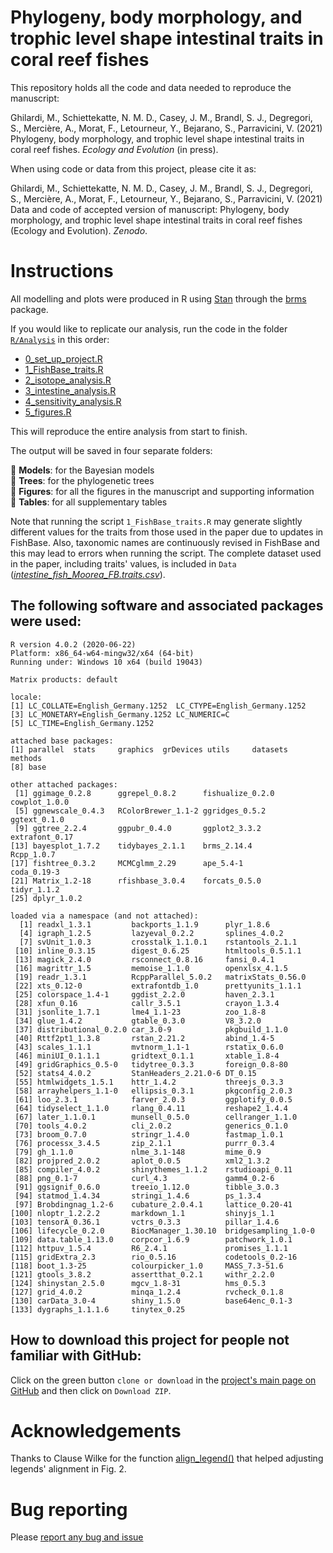 # Phylogeny, body morphology, and trophic level shape intestinal traits in coral reef fishes

This repository holds all the code and data needed to reproduce the manuscript:

Ghilardi, M., Schiettekatte, N. M. D., Casey, J. M., Brandl, S. J., Degregori, S., Mercière, A., Morat, F., Letourneur, Y., Bejarano, S., Parravicini, V. (2021) Phylogeny, body morphology, and trophic level shape intestinal traits in coral reef fishes. *Ecology and Evolution* (in press).

When using code or data from this project, please cite it as:

Ghilardi, M., Schiettekatte, N. M. D., Casey, J. M., Brandl, S. J., Degregori, S., Mercière, A., Morat, F., Letourneur, Y., Bejarano, S., Parravicini, V. (2021) Data and code of accepted version of manuscript: Phylogeny, body morphology, and trophic level shape intestinal traits in coral reef fishes (Ecology and Evolution). *Zenodo*.

# Instructions

All modelling and plots were produced in R using [Stan](https://mc-stan.org/) through the [brms](https://paul-buerkner.github.io/brms/) package.

If you would like to replicate our analysis, run the code in the folder [`R/Analysis`](https://github.com/mattiaghilardi/ReefFishIntestines/tree/master/R/Analysis) in this order:

- [0_set_up_project.R](https://github.com/mattiaghilardi/ReefFishIntestines/tree/master/R/Analysis/0_set_up_project.R)
- [1_FishBase_traits.R](https://github.com/mattiaghilardi/ReefFishIntestines/tree/master/R/Analysis/1_FishBase_traits.R)
- [2_isotope_analysis.R](https://github.com/mattiaghilardi/ReefFishIntestines/tree/master/R/Analysis/2_isotope_analysis.R)
- [3_intestine_analysis.R](https://github.com/mattiaghilardi/ReefFishIntestines/tree/master/R/Analysis/3_intestine_analysis.R)
- [4_sensitivity_analysis.R](https://github.com/mattiaghilardi/ReefFishIntestines/tree/master/R/Analysis/4_sensitivity_analysis.R)
- [5_figures.R](https://github.com/mattiaghilardi/ReefFishIntestines/tree/master/R/Analysis/5_figures.R)

This will reproduce the entire analysis from start to finish.

The output will be saved in four separate folders:

📁 **Models**: for the Bayesian models   
📁 **Trees**: for the phylogenetic trees  
📁 **Figures**: for all the figures in the manuscript and supporting information  
📁 **Tables**: for all supplementary tables

Note that running the script `1_FishBase_traits.R` may generate slightly different values for the traits from those used in the paper due to updates in FishBase. Also, taxonomic names are continuously revised in FishBase and this may lead to errors when running the script. The complete dataset used in the paper, including traits' values, is included in `Data` ([*intestine_fish_Moorea_FB.traits.csv*](https://github.com/mattiaghilardi/ReefFishIntestines/tree/master/Data/intestine_fish_Moorea_FB.traits.csv)).

## The following software and associated packages were used:

```{r}
R version 4.0.2 (2020-06-22)
Platform: x86_64-w64-mingw32/x64 (64-bit)
Running under: Windows 10 x64 (build 19043)

Matrix products: default

locale:
[1] LC_COLLATE=English_Germany.1252  LC_CTYPE=English_Germany.1252   
[3] LC_MONETARY=English_Germany.1252 LC_NUMERIC=C                    
[5] LC_TIME=English_Germany.1252    

attached base packages:
[1] parallel  stats     graphics  grDevices utils     datasets  methods  
[8] base     

other attached packages:
 [1] ggimage_0.2.8      ggrepel_0.8.2      fishualize_0.2.0   cowplot_1.0.0     
 [5] ggnewscale_0.4.3   RColorBrewer_1.1-2 ggridges_0.5.2     ggtext_0.1.0      
 [9] ggtree_2.2.4       ggpubr_0.4.0       ggplot2_3.3.2      extrafont_0.17    
[13] bayesplot_1.7.2    tidybayes_2.1.1    brms_2.14.4        Rcpp_1.0.7        
[17] fishtree_0.3.2     MCMCglmm_2.29      ape_5.4-1          coda_0.19-3       
[21] Matrix_1.2-18      rfishbase_3.0.4    forcats_0.5.0      tidyr_1.1.2       
[25] dplyr_1.0.2       

loaded via a namespace (and not attached):
  [1] readxl_1.3.1         backports_1.1.9      plyr_1.8.6          
  [4] igraph_1.2.5         lazyeval_0.2.2       splines_4.0.2       
  [7] svUnit_1.0.3         crosstalk_1.1.0.1    rstantools_2.1.1    
 [10] inline_0.3.15        digest_0.6.25        htmltools_0.5.1.1   
 [13] magick_2.4.0         rsconnect_0.8.16     fansi_0.4.1         
 [16] magrittr_1.5         memoise_1.1.0        openxlsx_4.1.5      
 [19] readr_1.3.1          RcppParallel_5.0.2   matrixStats_0.56.0  
 [22] xts_0.12-0           extrafontdb_1.0      prettyunits_1.1.1   
 [25] colorspace_1.4-1     ggdist_2.2.0         haven_2.3.1         
 [28] xfun_0.16            callr_3.5.1          crayon_1.3.4        
 [31] jsonlite_1.7.1       lme4_1.1-23          zoo_1.8-8           
 [34] glue_1.4.2           gtable_0.3.0         V8_3.2.0            
 [37] distributional_0.2.0 car_3.0-9            pkgbuild_1.1.0      
 [40] Rttf2pt1_1.3.8       rstan_2.21.2         abind_1.4-5         
 [43] scales_1.1.1         mvtnorm_1.1-1        rstatix_0.6.0       
 [46] miniUI_0.1.1.1       gridtext_0.1.1       xtable_1.8-4        
 [49] gridGraphics_0.5-0   tidytree_0.3.3       foreign_0.8-80      
 [52] stats4_4.0.2         StanHeaders_2.21.0-6 DT_0.15             
 [55] htmlwidgets_1.5.1    httr_1.4.2           threejs_0.3.3       
 [58] arrayhelpers_1.1-0   ellipsis_0.3.1       pkgconfig_2.0.3     
 [61] loo_2.3.1            farver_2.0.3         ggplotify_0.0.5     
 [64] tidyselect_1.1.0     rlang_0.4.11         reshape2_1.4.4      
 [67] later_1.1.0.1        munsell_0.5.0        cellranger_1.1.0    
 [70] tools_4.0.2          cli_2.0.2            generics_0.1.0      
 [73] broom_0.7.0          stringr_1.4.0        fastmap_1.0.1       
 [76] processx_3.4.5       zip_2.1.1            purrr_0.3.4         
 [79] gh_1.1.0             nlme_3.1-148         mime_0.9            
 [82] projpred_2.0.2       aplot_0.0.5          xml2_1.3.2          
 [85] compiler_4.0.2       shinythemes_1.1.2    rstudioapi_0.11     
 [88] png_0.1-7            curl_4.3             gamm4_0.2-6         
 [91] ggsignif_0.6.0       treeio_1.12.0        tibble_3.0.3        
 [94] statmod_1.4.34       stringi_1.4.6        ps_1.3.4            
 [97] Brobdingnag_1.2-6    cubature_2.0.4.1     lattice_0.20-41     
[100] nloptr_1.2.2.2       markdown_1.1         shinyjs_1.1         
[103] tensorA_0.36.1       vctrs_0.3.3          pillar_1.4.6        
[106] lifecycle_0.2.0      BiocManager_1.30.10  bridgesampling_1.0-0
[109] data.table_1.13.0    corpcor_1.6.9        patchwork_1.0.1     
[112] httpuv_1.5.4         R6_2.4.1             promises_1.1.1      
[115] gridExtra_2.3        rio_0.5.16           codetools_0.2-16    
[118] boot_1.3-25          colourpicker_1.0     MASS_7.3-51.6       
[121] gtools_3.8.2         assertthat_0.2.1     withr_2.2.0         
[124] shinystan_2.5.0      mgcv_1.8-31          hms_0.5.3           
[127] grid_4.0.2           minqa_1.2.4          rvcheck_0.1.8       
[130] carData_3.0-4        shiny_1.5.0          base64enc_0.1-3     
[133] dygraphs_1.1.1.6     tinytex_0.25
```

## How to download this project for people not familiar with GitHub:

Click on the green button `clone or download` in the [project's main page on GitHub](https://github.com/mattiaghilardi/ReefFishIntestines) and then click on `Download ZIP`.

# Acknowledgements
Thanks to Clause Wilke for the function [align_legend()](https://github.com/clauswilke/dviz.supp/blob/master/R/align_legend.R) that helped adjusting legends' alignment in Fig. 2.

# Bug reporting
Please [report any bug and issue](https://github.com/mattiaghilardi/ReefFishIntestines/issues)

